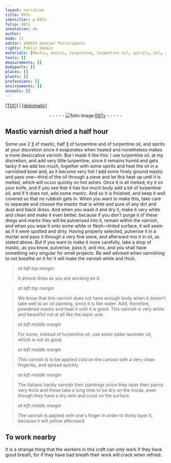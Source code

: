 ```yaml
---
layout: narrative
title: 097v
identifier: p-097v
folio: 097v
annotation: no
author:
mode: tl
editor: GR8975 Seminar Participants
rights: Public Domain
materials: [Mastic, mastic, turpentine, turpentine oil, spirits, oil, ashes, water, aspic, spike lavender oil]
tools: []
measurements: []
bodyparts: []
places: []
plants: []
professions: []
environments: []
animals: []
---
```


<p><a href="{{ site.baseurl }}/translation/">[TOC]</a> | <a href="{{ site.baseurl }}/texts/p-097v_tc/">[diplomatic]</a></p><div class="folio" align="center">- - - - - <a href="http://gallica.bnf.fr/ark:/12148/btv1b10500001g/f200.item" target="_blank"><img src="https://cu-mkp.github.io/2017-workshop-edition/assets/photo-icon.png" alt="folio image: " style="display:inline-block; margin-bottom:-3px;"/>097v</a> - - - - - </div>  
  

## <span class="m">Mastic</span> varnish dried a half hour

 
 Some use 2 ℥ of <span class="m">mastic</span>, half ℥ of <span class="m">turpentine</span> and of <span class="m">turpentine oil</span>, and <span class="m">spirits</span> at your discretion since it evaporates when heated and nonetheless makes a more desiccative varnish. But I made it like this: I use <span class="m">turpentine oil</span>, at my discretion, and add very little <span class="m">turpentine</span>, since it remains humid and gets tacky if we add too much, together with some <span class="m">spirits</span> and heat the <span class="m">oil</span> in a varnished bowl and, as it become very hot I add some finely ground <span class="m">mastic</span> and pass one—third of the <span class="m">oil</span> through a sieve and let this heat up until it is melted, which will occur quickly on hot <span class="m">ashes</span>. Once it is all melted, try it on your knife, and if you see that it has too much body add a bit of <span class="m">turpentine oil</span>, and if it does not, add some <span class="m">mastic</span>. And so it is finished, and keep it well covered so that no rubbish gets in. When you want to make this, take care to separate and choose the <span class="m">mastic</span> that is white and pure of any dirt and dust and black dross. And when you wash it and dry it, make it very white and clean and make it even better, because if you don't purge it of these dregs and marks they will be pulverised into it, remain within the varnish, and when you wipe it onto some white or flesh—tinted <span class="sup">surface</span>, it will seem as if it were spotted and dirty. Having properly selected, pulverise it in a mortar and pass it through a very fine sieve, and afterward mix it in <span class="m">oil</span>, as stated above. But if you want to make it more carefully, take a drop of <span class="m">mastic</span>, as you know, pulverise, pass it, and mix, and you shall have something very singular for small projects. Be well advised when varnishing to not breathe on it for it will make the varnish white and thick.
 
> *at left top margin*
> 
> 
>   It almost dries as you are working on it.
 
> *at left top margin*
> 
> 
>   We know that this varnish does not have enough body when it doesn't take well to an <span class="m">oil</span> painting, since it is like <span class="m">water</span>. Add, therefore, powdered <span class="m">mastic</span> and heat it until it is good. This varnish is very white and beautiful not at all like the <span class="m">aspic</span> one.
 
> *at left middle margin*
> 
> 
>   For some, instead of <span class="m">turpentine oil</span>, use some <span class="m">spike lavender oil</span>, which is not as good.
 
> *at left middle margin*
> 
> 
>   This varnish is to be applied cold on the canvas with a very clean fingertip, and spread quickly.
 
> *at left middle margin*
> 
> 
>   The Italians hardly varnish their paintings since they layer their paints very thick and these take a long time to be dry on the inside, even though they have a dry skin and crust on the surface.
 
> *at left middle margin*
> 
> 
>   The varnish is applied with one's finger in order to thinly layer it, because it will yellow afterward.
 
 
  

## To work nearby

 
 It is a strange thing that the workers in this craft can only work if they have good breath, for if they have bad breath their work will crack when refired.
 
